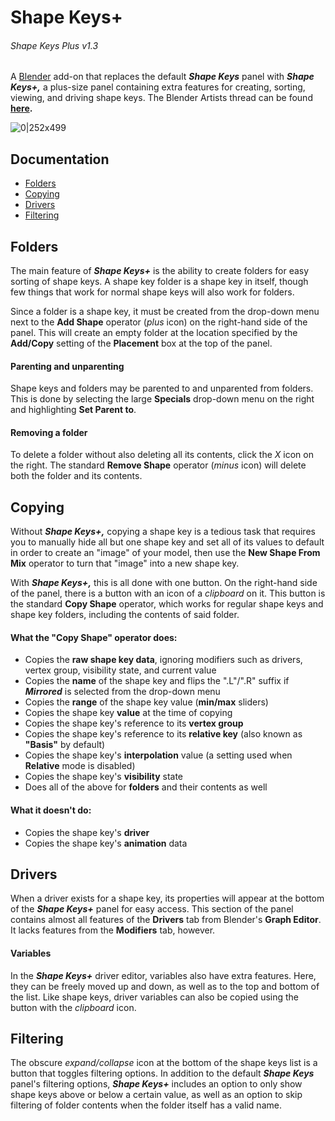 Shape Keys+
===========
###### Shape Keys Plus v1.3

A [Blender](https://www.blender.org/) add-on that replaces the default ***Shape Keys*** panel with ***Shape Keys+,*** a plus-size panel containing extra features for creating, sorting, viewing, and driving shape keys. The Blender Artists thread can be found **[here](https://blenderartists.org/t/shape-keys/680636).**

![0|252x499](https://blenderartists.org/uploads/default/original/4X/c/a/8/ca85ab1834e854fa8d8f51249b8554864c749ddb.png)

## Documentation

* [Folders](#folders)
* [Copying](#copying)
* [Drivers](#drivers)
* [Filtering](#filtering)

<a name="folders"/>

## Folders

The main feature of ***Shape Keys+*** is the ability to create folders for easy sorting of shape keys. A shape key folder is a shape key in itself, though few things that work for normal shape keys will also work for folders.

Since a folder is a shape key, it must be created from the drop-down menu next to the **Add Shape** operator (*plus* icon) on the right-hand side of the panel. This will create an empty folder at the location specified by the **Add/Copy** setting of the **Placement** box at the top of the panel.

#### Parenting and unparenting

Shape keys and folders may be parented to and unparented from folders. This is done by selecting the large **Specials** drop-down menu on the right and highlighting **Set Parent to**.

#### Removing a folder

To delete a folder without also deleting all its contents, click the *X* icon on the right. The standard **Remove Shape** operator (*minus* icon) will delete both the folder and its contents.

<a name="copying"/>

## Copying

Without ***Shape Keys+,*** copying a shape key is a tedious task that requires you to manually hide all but one shape key and set all of its values to default in order to create an "image" of your model, then use the **New Shape From Mix** operator to turn that "image" into a new shape key.

With ***Shape Keys+,*** this is all done with one button. On the right-hand side of the panel, there is a button with an icon of a *clipboard* on it. This button is the standard **Copy Shape** operator, which works for regular shape keys and shape key folders, including the contents of said folder.

#### What the "Copy Shape" operator does:
* Copies the **raw shape key data**, ignoring modifiers such as drivers, vertex group, visibility state, and current value
* Copies the **name** of the shape key and flips the ".L"/".R" suffix if ***Mirrored*** is selected from the drop-down menu
* Copies the **range** of the shape key value (**min/max** sliders)
* Copies the shape key **value** at the time of copying
* Copies the shape key's reference to its **vertex group**
* Copies the shape key's reference to its **relative key** (also known as **"Basis"** by default)
* Copies the shape key's **interpolation** value (a setting used when **Relative** mode is disabled)
* Copies the shape key's **visibility** state
* Does all of the above for **folders** and their contents as well

#### What it doesn't do:
* Copies the shape key's **driver**
* Copies the shape key's **animation** data

<a name="drivers"/>

## Drivers

When a driver exists for a shape key, its properties will appear at the bottom of the ***Shape Keys+*** panel for easy access. This section of the panel contains almost all features of the **Drivers** tab from Blender's **Graph Editor**. It lacks features from the **Modifiers** tab, however.

#### Variables

In the ***Shape Keys+*** driver editor, variables also have extra features. Here, they can be freely moved up and down, as well as to the top and bottom of the list. Like shape keys, driver variables can also be copied using the button with the *clipboard* icon.

<a name="filtering"/>

## Filtering

The obscure *expand/collapse* icon at the bottom of the shape keys list is a button that toggles filtering options. In addition to the default ***Shape Keys*** panel's filtering options, ***Shape Keys+*** includes an option to only show shape keys above or below a certain value, as well as an option to skip filtering of folder contents when the folder itself has a valid name.
